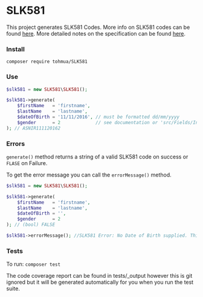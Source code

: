 # SLK581
This project generates SLK581 Codes. More info on SLK581 codes can be found [here](https://ataps-mds.com/mds/user-documentation/slk/). More detailed notes on the specification can be found [here](http://meteor.aihw.gov.au/content/index.phtml/itemId/349510).

### Install
`composer require tohmua/SLK581`

### Use
```PHP
$slk581 = new SLK581\SLK581();

$slk581->generate(
    $firstName   = 'firstname',
    $lastName    = 'lastname',
    $dateOfBirth = '11/11/2016', // must be formatted dd/mm/yyyy
    $gender      = 2             // see documentation or 'src/Fields/Interfaces/Gender.php' for gender codes
); // ASNIR111120162
```

### Errors
`generate()` method returns a string of a valid SLK581 code on success or `FLASE` on Failure.

To get the error message you can call the `errorMessage()` method.

```PHP
$slk581 = new SLK581\SLK581();

$slk581->generate(
    $firstName   = 'firstname',
    $lastName    = 'lastname',
    $dateOfBirth = '',
    $gender      = 2
); // (bool) FALSE

$slk581->errorMessage(); //SLK581 Error: No Date of Birth supplied. This is required.
```

### Tests
To run: `composer test`

The code coverage report can be found in tests/_output however this is git ignored but it will be generated automatically for you when you run the test suite.
